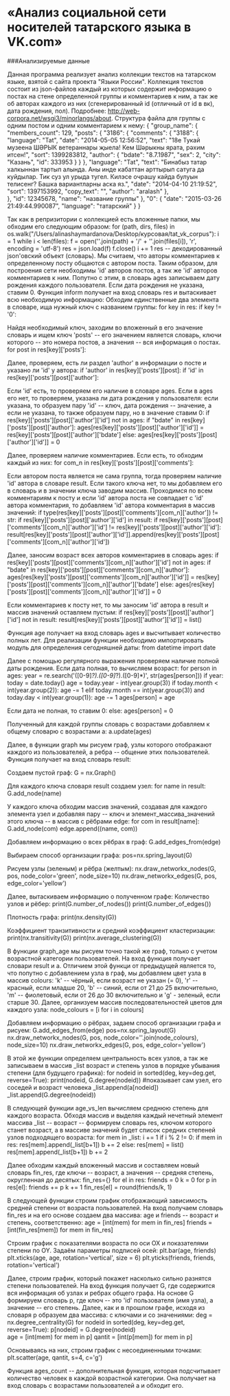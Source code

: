 «Анализ социальной сети носителей татарского языка в VK.com»
===========
###Анализируемые данные

Данная программа реализует анализ коллекции текстов на татарском языке, взятой с сайта проекта "Языки России". Коллекция текстов состоит из json-файлов каждый из которых содержит информацию о постах на стене определенной группы и комментариев к ним, а так же об авторах каждого из них (сгенерированный id (отличный от id в вк), дата рождения, пол). Подробнее: http://web-corpora.net/wsgi3/minorlangs/about.
Структура файла для группы с одним постом и одним комментарием к нему:
 {
    "group_name": {
        "members_count": 129,
        "posts": {
            "3186": {
                "comments": {
                    "3188": {
                        "language": "Tat",
                        "date": "2014-05-05 12:56:52",
                        "text": "18е Тукай музеена ШӘРЫК ветераннары җыела! Кем Шәрыкны ярата, рәхим итсен!",
                        "sort": 1399283812,
                        "author": {
                            "bdate": "8.7.1987",
                            "sex": 2,
                            "city": "Казань",
                            "id": 333953
                        }
                    }
                },
                "language": "Tat",
                "text": "Бинабыз татар халкыннан тартып алында. Аны инде кабаттан арттырып сатуга да куйдылар. Тик суз ул урыда тугел. Килэсе очрашу кайда булуын телисенг? Башка вариантларны аска яз.",
                "date": "2014-04-10 21:19:52",
                "sort": 1397153992,
                "copy_text": "",
                "author": "aralash"
            },          
        },
        "id": 12345678,
        "name": "название группы"
    },
    "0": {
        "date": "2015-03-26 21:49:44.990087",
        "language": "татарский"
    }
}


Так как в репризитории с коллекцией есть вложенные папки, мы обходим его следующим образом:
for (path, dirs, files) in os.walk("/Users/alinashaymardanova/Desktop/курсовая/tat_vk_corpus"):
    i = 1
    while i < len(files):
        f = open(''.join(path) + '/' + ''.join(files[i]), 'r', encoding = 'utf-8')
        res = json.load(f)
        f.close()
        i += 1
res -- декодированный json'овский объект (словарь). 
Мы считаем, что авторы комментариев к определенному посту общаются с автором поста. Таким образом, для построения сети необходимы 'id' авторов постов, а так же 'id' авторов комментариев к ним. Попутно с этим, в словарь ages записываем дату рождения каждого пользователя. Если дата рождения не указана, ставим 0. Функция inform получает на вход словарь res и вытаскивает всю необходимую информацию:
Обходим единственные два элемента в словаре, ища нужный ключ с названием группы: 
    for key in res:
        if key != '0':

Найдя необходимый ключ, заходим во вложенный в его значение словарь и ищем ключ 'posts' -- его значением является словарь, ключи которого -- это номера постов, а значения -- вся информация о постах.
    for post in res[key]['posts']:
    
Далее, проверяем, есть ли раздел 'author' в информации о посте и указано ли 'id' у автора:
    if 'author' in res[key]['posts'][post]:
        if 'id' in res[key]['posts'][post]['author']:

Если 'id' есть, то проверяем его наличие в словаре ages. Если в ages его нет, то проверяем, указана ли дата рождения у пользователя: если указана, то образуем пару 'id' -- ключ, дата рождения -- значение, а если не указана, то также образуем пару, но в значение ставим 0:
    if res[key]['posts'][post]['author']['id'] not in ages:
        if "bdate" in res[key]['posts'][post]['author']:
            ages[res[key]['posts'][post]['author']['id']] = res[key]['posts'][post]['author']['bdate']
        else:
            ages[res[key]['posts'][post]['author']['id']] = 0

Далее, проверяем наличие комментариев. Если есть, то обходим каждый из них:
  for com_n in res[key]['posts'][post]['comments']:
  
Если автором поста является не сама группа, тогда проверяем наличие 'id' автора в словаре result. Если такого ключа нет, то мы добавляем его в словарь и в значении ключа заводим массив. Проходимся по всем комментариям к посту и если 'id' автора поста не совпадает с 'id' автора комментария, то добавляем 'id' автора комментария в массив значений:
if type(res[key]['posts'][post]['comments'][com_n]['author']) != str:
    if res[key]['posts'][post]['author']['id'] in result:
        if res[key]['posts'][post]['comments'][com_n]['author']['id'] != res[key]['posts'][post]['author']['id']:
            result[res[key]['posts'][post]['author']['id']].append(res[key]['posts'][post]['comments'][com_n]['author']['id'])
 
Далее, заносим возраст всех авторов комментариев в словарь ages:
if res[key]['posts'][post]['comments'][com_n]['author']['id'] not in ages:
    if "bdate" in res[key]['posts'][post]['comments'][com_n]['author']:
        ages[res[key]['posts'][post]['comments'][com_n]['author']['id']] = res[key]['posts'][post]['comments'][com_n]['author']['bdate']
    else:
        ages[res[key]['posts'][post]['comments'][com_n]['author']['id']] = 0


Если комментариев к посту нет, то мы заносим 'id' автора в result и массив значений оставляем пустым:
if res[key]['posts'][post]['author']['id'] not in result:
    result[res[key]['posts'][post]['author']['id']] = list()
    

Функция age получает на вход словарь ages и высчитывает количество полных лет. Для реализации функции необходимо импортировать модуль для определения сегодняшней даты:
from datetime import date

Далее с помощью регулярного выражения проверяем наличие полной даты рождения. Если дата полная, то вычисляем возраст:
for person in ages:
    year = re.search('([0-9]*?)\.([0-9]*?)\.([0-9]*)', str(ages[person]))
    if year:
        today = date.today()
        age = today.year - int(year.group(3))
        if today.month < int(year.group(2)):
            age -= 1
        elif today.month == int(year.group(3)) and today.day < int(year.group(1)):
            age -= 1
        ages[person] = age
 
 Если дата не полная, то ставим 0:
  else:
    ages[person] = 0
 
 Полученный для каждой группы словарь с возрастами добавляем к общему словарю с возрастами a:
    a.update(ages)
    
Далее, в функции graph мы рисуем граф, узлы которого отображают каждого из пользователей, а ребра -- общение этих пользователей. Функция получает на вход словарь result:

Создаем пустой граф: 
G = nx.Graph()

Для каждого ключа словаря result создаем узел:
for name in result:
    G.add_node(name)

У каждого ключа обходим массив значений, создавая для каждого элемента узел и добавляя пару -- ключ и элемент_массива_значений этого ключа -- в массив с рёбрами edge:
for com in result[name]:
    G.add_node(com)
    edge.append((name, com))
    
Добавляем информацию о всех рёбрах в граф:
G.add_edges_from(edge)

Выбираем способ организации графа:
pos=nx.spring_layout(G)

Рисуем узлы (зеленым) и рёбра (желтым):
nx.draw_networkx_nodes(G, pos, node_color='green', node_size=10)
nx.draw_networkx_edges(G, pos, edge_color='yellow')

Далее, вытаскиваем информацию о полученном графе:
Количество узлов и рёбер:
print(G.number_of_nodes())
print(G.number_of_edges())

Плотность графа:
print(nx.density(G))

Коэффициент транзитивности и средний коэффициент кластеризации:
print(nx.transitivity(G))
print(nx.average_clustering(G))

В функции graph_age мы рисуем точно такой же граф, только с учетом возрастной категории пользователей. На вход функция получает словари result и a. Отличием этой функци от предыдущей является то, что попутно с добавлением узла в граф, мы добавляем цвет узла в массив colours: 'k' -- чёрный, если возраст не указан (= 0), 'r' -- красный, если младше 20, 'b' -- синий, если от 21 до 25 включительно, 'm' -- фиолетовый, если от 26 до 30 включительно и 'g' - зеленый, если старше 30. 
Далее, организуем массив последовательностей цветов для каждого узла:
node_colours = [i for i in colours]

Добавляем информацию о рёбрах, задаем способ организации графа и рисуем:
G.add_edges_from(edge)
pos=nx.spring_layout(G)
nx.draw_networkx_nodes(G, pos, node_color=''.join(node_colours), node_size=10)
nx.draw_networkx_edges(G, pos, edge_color='yellow')

В этой же функции определяем центральность всех узлов, а так же записываем в массив _list возраст и степень узлов в порядке убывания степени (для будущего графика):
for nodeid in sorted(deg, key=deg.get, reverse=True):
    print(nodeid, G.degree(nodeid)) #показывает сам узел, его соседей и возраст человека
    _list.append(a[nodeid])
    _list.append(G.degree(nodeid))
    
В следующей функции age_vs_len вычисляем среднюю степень для каждого возраста. Обходя массив и выделяя каждый нечетный элемент массива _list -- возраст -- формируем словарь res, ключом которого станет возраст, а в массиве значений будет список средних степеней узлов подходящего возраста:
for mem in _list:
i += 1
if i % 2 != 0:
    if mem in res:
        res[mem].append(_list[b+1])
        b += 2
    else:
        res[mem] = list()
        res[mem].append(_list[b+1])
        b += 2
        
Далее обходим каждый вложенный массив и составляем новый словарь fin_res, где ключи -- возраст, а значения -- средняя степень, округленная до десятых:
fin_res={}
for el in res:
    friends = 0
    k = 0
    for p in res[el]:
        friends += p
        k += 1
    fin_res[el] = round(friends/k, 1)

В следующей функции строим график отображающий зависимость средней степени от возраста пользователей. На вход получаем словарь fin_res и на его основе создаем два массива: age и friends -- возраст и степень, соответственно:
age = [int(mem) for mem in fin_res]
friends = [int(fin_res[mem]) for mem in fin_res]

Строим график с показателями возраста по оси OX и показателями степени по OY. Задаём параметры подписей осей:
plt.bar(age, friends)
plt.xticks(age, age, rotation='vertical', size = 6)
plt.yticks(friends, friends, rotation='vertical')

Далее, строим график, который покажет насколько сильно разнятся степени пользователей. На вход функция получает G, где содержится вся информация об узлах и ребрах общего графа. На основе G формируем словарь p, где ключ -- это 'id' пользователя (имя узла), а значение -- его степень. Далее, как и в прошлом графе, исходя из словаря p образуем два массива: с ключами и со значениями:
deg = nx.degree_centrality(G)
for nodeid in sorted(deg, key=deg.get, reverse=True):
    p[nodeid] = G.degree(nodeid)        
age = [int(mem) for mem in p]
qantit = [int(p[mem]) for mem in p]

Основываясь на них, строим график с несоединенными точками:
plt.scatter(age, qantit, s=4, c='g')

Функция ages_count -- дополнительная функция, которая подсчитывает количество человек в каждой возрастной категории. Она получает на вход словарь с возрастами пользователей a и обходит его.
